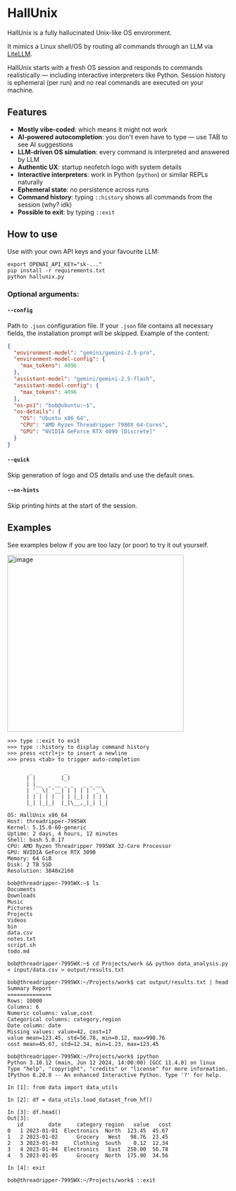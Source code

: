 # HallUnix

HallUnix is a fully hallucinated Unix-like OS environment.

It mimics a Linux shell/OS by routing all commands through an LLM via [LiteLLM](https://github.com/BerriAI/litellm).

HallUnix starts with a fresh OS session and responds to commands realistically — including interactive interpreters like
Python. Session history is ephemeral (per run) and no real commands are executed on your machine.

## Features

- **Mostly vibe-coded**: which means it might not work
- **AI-powered autocompletion**: you don't even have to type — use TAB to see AI suggestions
- **LLM-driven OS simulation**: every command is interpreted and answered by LLM
- **Authentic UX**: startup neofetch logo with system details
- **Interactive interpreters**: work in Python (`python`) or similar REPLs naturally
- **Ephemeral state**: no persistence across runs
- **Command history**: typing `::history` shows all commands from the session (why? idk)
- **Possible to exit**: by typing `::exit`

## How to use

Use with your own API keys and your favourite LLM:

```
export OPENAI_API_KEY="sk-..."
pip install -r requirements.txt
python hallunix.py
```

### Optional arguments:

#### `--config`

Path to `.json` configuration file.
If your `.json` file contains all necessary fields, the installation prompt will be skipped.
Example of the content:

```json
{
  "environment-model": "gemini/gemini-2.5-pro",
  "environment-model-config": {
    "max_tokens": 4096
  },
  "assistant-model": "gemini/gemini-2.5-flash",
  "assistant-model-config": {
    "max_tokens": 4096
  },
  "os-ps1": "bob@ubuntu:~$",
  "os-details": {
    "OS": "Ubuntu x86_64",
    "CPU": "AMD Ryzen Threadripper 7980X 64-Cores",
    "GPU": "NVIDIA GeForce RTX 4090 [Discrete]"
  }
}
```

#### `--quick`

Skip generation of logo and OS details and use the default ones.

#### `--no-hints`

Skip printing hints at the start of the session.

## Examples

See examples below if you are too lazy (or poor) to try it out yourself.

<img width="400" alt="image" src="https://github.com/user-attachments/assets/1477133c-94a6-435d-96e3-fcc718f1c30a" />

```
>>> type ::exit to exit
>>> type ::history to display command history
>>> press <ctrl+j> to insert a newline
>>> press <tab> to trigger auto-completion

       _          _           
      | |        (_)          
      | |__  _ __ _ _   _ _ __ 
      | '_ \| '__| | | | | '_ \ 
      | | | | |  | | |_| | | | |
      |_| |_|_|  |_|\__,_|_| |_|

OS: HallUnix x86_64
Host: threadripper-7995WX  
Kernel: 5.15.0-60-generic  
Uptime: 2 days, 4 hours, 12 minutes  
Shell: bash 5.0.17  
CPU: AMD Ryzen Threadripper 7995WX 32-Core Processor  
GPU: NVIDIA GeForce RTX 3090  
Memory: 64 GiB  
Disk: 2 TB SSD  
Resolution: 3840x2160

bob@threadripper-7995WX:~$ ls
Documents
Downloads
Music
Pictures
Projects
Videos
bin
data.csv
notes.txt
script.sh
todo.md

bob@threadripper-7995WX:~$ cd Projects/work && python data_analysis.py < input/data.csv > output/results.txt

bob@threadripper-7995WX:~/Projects/work$ cat output/results.txt | head
Summary Report
==============
Rows: 10000
Columns: 6
Numeric columns: value,cost
Categorical columns: category,region
Date column: date
Missing values: value=42, cost=17
value mean=123.45, std=56.78, min=0.12, max=998.76
cost mean=45.67, std=12.34, min=1.23, max=123.45

bob@threadripper-7995WX:~/Projects/work$ ipython
Python 3.10.12 (main, Jun 12 2024, 14:00:00) [GCC 11.4.0] on linux
Type "help", "copyright", "credits" or "license" for more information.
IPython 8.20.0 -- An enhanced Interactive Python. Type '?' for help.

In [1]: from data import data_utils

In [2]: df = data_utils.load_dataset_from_hf()

In [3]: df.head()
Out[3]: 
   id        date     category region   value   cost
0   1 2023-01-01  Electronics  North  123.45  45.67
1   2 2023-01-02      Grocery   West   98.76  23.45
2   3 2023-01-03     Clothing  South    0.12  12.34
3   4 2023-01-04  Electronics   East  250.00  56.78
4   5 2023-01-05      Grocery  North  175.90  34.56

In [4]: exit

bob@threadripper-7995WX:~/Projects/work$ ::exit
```

